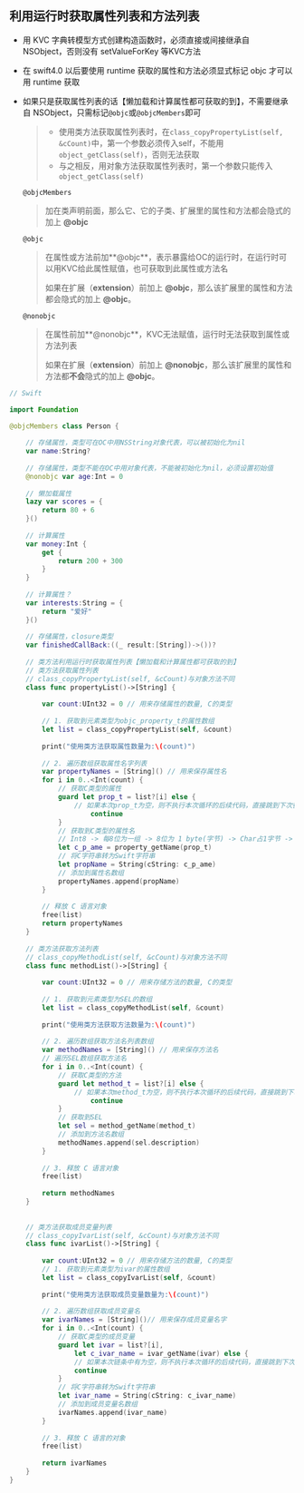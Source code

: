 ## 利用运行时获取属性列表和方法列表

- 用 KVC 字典转模型方式创建构造函数时，必须直接或间接继承自 NSObject，否则没有 setValueForKey 等KVC方法

- 在 swift4.0 以后要使用 runtime 获取的属性和方法必须显式标记 objc 才可以用 runtime 获取

- 如果只是获取属性列表的话【懒加载和计算属性都可获取的到】，不需要继承自 NSObject，只需标记`@objc`或`@objcMembers`即可

  > - 使用类方法获取属性列表时，在`class_copyPropertyList(self, &cCount)`中，第一个参数必须传入self，不能用`object_getClass(self)`，否则无法获取
  > - 与之相反，用对象方法获取属性列表时，第一个参数只能传入`object_getClass(self)`

  `@objcMembers` 

  > 加在类声明前面，那么它、它的子类、扩展里的属性和方法都会隐式的加上 **@objc**

  `@objc`

  > 在属性或方法前加**@objc**，表示暴露给OC的运行时，在运行时可以用KVC给此属性赋值，也可获取到此属性或方法名
  >
  > 如果在扩展（**extension**）前加上 **@objc**，那么该扩展里的属性和方法都会隐式的加上 **@objc**。

  `@nonobjc`

  > 在属性前加**@nonobjc**，KVC无法赋值，运行时无法获取到属性或方法列表
  >
  > 如果在扩展（**extension**）前加上 **@nonobjc**，那么该扩展里的属性和方法都**不会**隐式的加上 **@objc**。

```swift
// Swift

import Foundation

@objcMembers class Person {
  
    // 存储属性，类型可在OC中用NSString对象代表，可以被初始化为nil
    var name:String?
  
    // 存储属性，类型不能在OC中用对象代表，不能被初始化为nil，必须设置初始值
    @nonobjc var age:Int = 0
    
    // 懒加载属性
    lazy var scores = {
        return 80 + 6
    }()
    
    // 计算属性
    var money:Int {
        get {
            return 200 + 300
        }
    }
    
    // 计算属性？
    var interests:String = {
        return "爱好"
    }()
    
    // 存储属性，closure类型
    var finishedCallBack:((_ result:[String])->())?
    
    // 类方法利用运行时获取属性列表【懒加载和计算属性都可获取的到】
    // 类方法获取属性列表
    // class_copyPropertyList(self, &cCount)与对象方法不同
    class func propertyList()->[String] {
        
        var count:UInt32 = 0 // 用来存储属性的数量, C的类型
        
        // 1. 获取到元素类型为objc_property_t的属性数组
        let list = class_copyPropertyList(self, &count)
        
        print("使用类方法获取属性数量为:\(count)")
        
        // 2. 遍历数组获取属性名字列表
        var propertyNames = [String]() // 用来保存属性名
        for i in 0..<Int(count) {
            // 获取C类型的属性
            guard let prop_t = list?[i] else {
                // 如果本次prop_t为空，则不执行本次循环的后续代码，直接跳到下次循环
                    continue
            }
            // 获取到C类型的属性名
            // Int8 -> 每8位为一组 -> 8位为 1 byte(字节) -> Char占1字节 -> C语言字符串
            let c_p_ame = property_getName(prop_t)
            // 将C字符串转为Swift字符串
            let propName = String(cString: c_p_ame)
            // 添加到属性名数组
            propertyNames.append(propName)
        }
        
        // 释放 C 语言对象
        free(list)
        return propertyNames
    }
    
    // 类方法获取方法列表
    // class_copyMethodList(self, &cCount)与对象方法不同
    class func methodList()->[String] {
        
        var count:UInt32 = 0 // 用来存储方法的数量, C的类型
        
        // 1. 获取到元素类型为SEL的数组
        let list = class_copyMethodList(self, &count)
        
        print("使用类方法获取方法数量为:\(count)")
        
        // 2. 遍历数组获取方法名列表数组
        var methodNames = [String]() // 用来保存方法名
        // 遍历SEL数组获取方法名
        for i in 0..<Int(count) {
            // 获取C类型的方法
            guard let method_t = list?[i] else {
                // 如果本次method_t为空，则不执行本次循环的后续代码，直接跳到下次循环
                    continue
            }
            // 获取到SEL
            let sel = method_getName(method_t)
            // 添加到方法名数组
            methodNames.append(sel.description)
        }
        
        // 3. 释放 C 语言对象
        free(list)
        
        return methodNames
    }
    
    
    // 类方法获取成员变量列表
    // class_copyIvarList(self, &cCount)与对象方法不同
    class func ivarList()->[String] {
        
        var count:UInt32 = 0 // 用来存储方法的数量, C的类型
        // 1. 获取到元素类型为ivar的属性数组
        let list = class_copyIvarList(self, &count)
        
        print("使用类方法获取成员变量数量为:\(count)")
        
        // 2. 遍历数组获取成员变量名
        var ivarNames = [String]()// 用来保存成员变量名字
        for i in 0..<Int(count) {
            // 获取C类型的成员变量
            guard let ivar = list?[i],
                let c_ivar_name = ivar_getName(ivar) else {
                // 如果本次链条中有为空，则不执行本次循环的后续代码，直接跳到下次循环
                continue
            }
            // 将C字符串转为Swift字符串
            let ivar_name = String(cString: c_ivar_name)
            // 添加到成员变量名数组
            ivarNames.append(ivar_name)
        }
        
        // 3. 释放 C 语言的对象
        free(list)
        
        return ivarNames
    }
}
```

